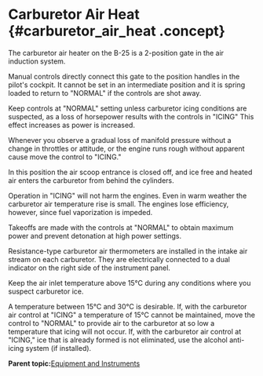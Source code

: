 # Carburetor Air Heat {#carburetor_air_heat .concept}

The carburetor air heater on the B-25 is a 2-position gate in the air induction system.

Manual controls directly connect this gate to the position handles in the pilot's cockpit. It cannot be set in an intermediate position and it is spring loaded to return to "NORMAL" if the controls are shot away.

Keep controls at "NORMAL" setting unless carburetor icing conditions are suspected, as a loss of horsepower results with the controls in "ICING" This effect increases as power is increased.

Whenever you observe a gradual loss of manifold pressure without a change in throttles or attitude, or the engine runs rough without apparent cause move the control to "ICING."

In this position the air scoop entrance is closed off, and ice free and heated air enters the carburetor from behind the cylinders.

Operation in "ICING" will not harm the engines. Even in warm weather the carburetor air temperature rise is small. The engines lose efficiency, however, since fuel vaporization is impeded.

Takeoffs are made with the controls at "NORMAL" to obtain maximum power and prevent detonation at high power settings.

Resistance-type carburetor air thermometers are installed in the intake air stream on each carburetor. They are electrically connected to a dual indicator on the right side of the instrument panel.

Keep the air inlet temperature above 15°C during any conditions where you suspect carburetor ice.

A temperature between 15°C and 30°C is desirable. If, with the carburetor air control at "ICING" a temperature of 15°C cannot be maintained, move the control to "NORMAL" to provide air to the carburetor at so low a temperature that icing will not occur. If, with the carburetor air control at "ICING," ice that is already formed is not eliminated, use the alcohol anti-icing system \(if installed\).

**Parent topic:**[Equipment and Instruments](../topics/equipment_and_instruments.md)


